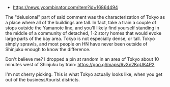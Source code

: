 - https://news.ycombinator.com/item?id=16864494

The "delusional" part of said comment was the characterization of Tokyo as a place where all of the buildings are tall. In fact, take a train a couple of stops outside the Yamanote line, and you'll likely find yourself standing in the middle of a community of detached, 1-2 story homes that would evoke large parts of the bay area. Tokyo is not especially dense, or tall. Tokyo simply sprawls, and most people on HN have never been outside of Shinjuku enough to know the difference.

Don't believe me? I dropped a pin at random in an area of Tokyo about 10 minutes west of Shinjuku by train: https://goo.gl/maps/6vXn2KqUK4P2

I'm not cherry picking. This is what Tokyo actually looks like, when you get out of the business/tourist districts.